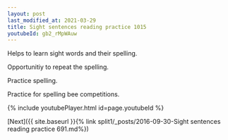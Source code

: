 ```yaml
---
layout: post
last_modified_at: 2021-03-29
title: Sight sentences reading practice 1015
youtubeId: gb2_rMpWAuw
---
```

 
 
Helps to learn sight words and their spelling.

Opportunitiy to repeat the spelling. 

Practice spelling. 
 
Practice for spelling bee competitions. 
 
{% include youtubePlayer.html id=page.youtubeId %}
 
 

[Next]({{ site.baseurl }}{% link  split1/_posts/2016-09-30-Sight sentences reading practice 691.md%})
 
